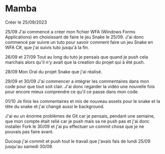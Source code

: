 # Mamba

Créer le 25/09/2023

25/09
J'ai commencé a créer mon fichier WFA (Windows Forms Applications) en choisissant de faire le jeu Snake le 25/09.
J'ai donc commencé par suivre un tuto pour savoir comment faire un jeu Snake en WFA C#, que j'ai suivis tuto jusqu'à la fin.

26/09 et 27/09
Tout au long du tuto je pensais que quand je push cela marchais alors qu'il n'y avait que la creation du projet qui à été push.

28/09
Mon Oral du projet Snake que j'ai réalisé.

29/09 et 30/09
J'ai commencer a intégrer les commentaires dans mon code pour que tout soit clair.
J'ai donc regarder la vidéo une nouvelle fois pour encore mieux comprendre ce qu'il ce passe dans mon code.

01/10
Je finis les commentaires et mis de nouveau assets pour le snake et la tête du snake et j'ai changé aussi le background.

J'ai eu un énorme problèmes de Git car je pensais, pendant une semaine, que mon compte était relié car je push mais sa ne push pas et j'ai donc installer Fork le 30/09 
et j'ai pu effectuer un commit chose que je ne pouvais pas faire avant.

Ducoup j'ai commit et push tout le travail que j'avais fais de lundi 25/09 jusqu'au samedi 30/09.
